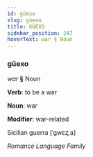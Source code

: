 ```yaml
---
id: güexo
slug: güexo
title: GÜEXO
sidebar_position: 247
hoverText: war § Noun
---
```


### güexo

*war* **§** Noun

**Verb**: to be a war

**Noun**: war

**Modifier**: war-related

Sicilian guerra [ˈɡwɛʐːa]

*Romance Language Family*